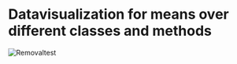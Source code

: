 # Datavisualization for means over different classes and methods

![Removaltest](https://github.com/[DennisVNilsson]/[datavizUAP]/images/Borttagning/borttagningCombined.png?raw=true)

 
